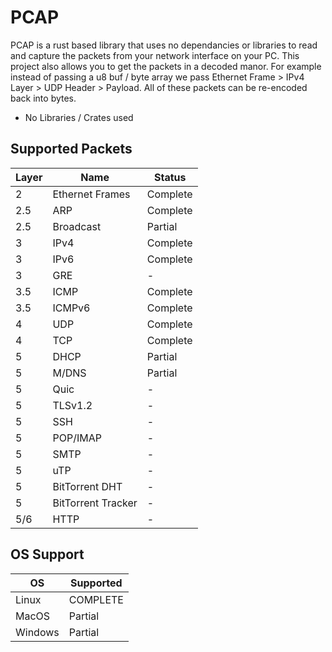 PCAP
=====

PCAP is a rust based library that uses no dependancies or libraries to read and capture the packets from your network interface on your PC. This project also allows you to get the packets
in a decoded manor. For example instead of passing a u8 buf / byte array we pass Ethernet Frame > IPv4 Layer > UDP Header > Payload. All of these packets can be re-encoded back into bytes.

- No Libraries / Crates used

Supported Packets
-----
| Layer | Name | Status |
| --- | --- | --- |
| 2 | Ethernet Frames | Complete |
| 2.5 | ARP | Complete |
| 2.5 | Broadcast | Partial |
| 3 | IPv4 | Complete |
| 3 | IPv6 | Complete |
| 3 | GRE | - |
| 3.5 | ICMP | Complete |
| 3.5 | ICMPv6 | Complete |
| 4 | UDP | Complete |
| 4 | TCP | Complete |
| 5 | DHCP | Partial |
| 5 | M/DNS | Partial |
| 5 | Quic | - |
| 5 | TLSv1.2 | - |
| 5 | SSH | - |
| 5 | POP/IMAP | - |
| 5 | SMTP | - |
| 5 | uTP | - |
| 5 | BitTorrent DHT | - |
| 5 | BitTorrent Tracker | - |
| 5/6 | HTTP | - |


OS Support
-----
| OS | Supported |
| --- | --- |
| Linux | COMPLETE |
| MacOS | Partial |
| Windows | Partial |
